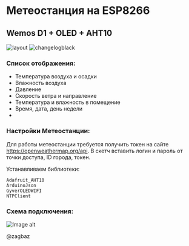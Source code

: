 # Метеостанция на ESP8266
## Wemos D1 + OLED + AHT10

![layout](https://github.com/zagbaz/Arduino_project/tree/main/Meteo_Station/images/layout.jpg)
![changelogblack](https://github.com/zagbaz/Arduino_project/tree/main/Meteo_Station/images/layout.jpg) 

### Список отображения:

- Температура воздуха и осадки
- Влажность воздуха
- Давление
- Скорость ветра и направление
- Температура и влажность в помещение
- Время, дата, день недели
- 
### Настройки Метеостанции:

Для работы метеостанции требуется получить токен на сайте https://openweathermap.org/api.
В скетч вставить логин и пароль от точки доступа, ID города, токен.

Устанавливаем библиотеки:
```
Adafruit_AHT10
ArduinoJson
GyverOLEDWIFI
NTPClient
```

### Схема подключения:

![Image alt](https://github.com/zagbaz/Arduino_project/tree/main/Meteo_Station/images/scheme.jpg)

@zagbaz
